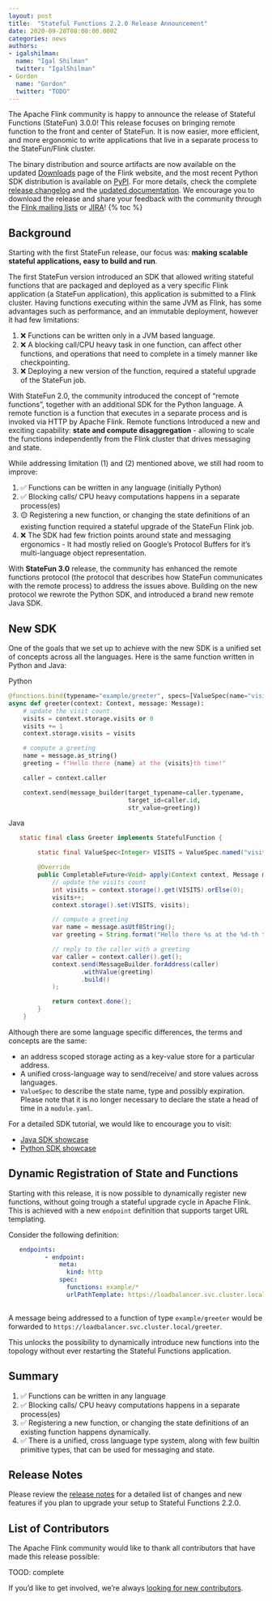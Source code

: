 ```yaml
---
layout: post
title:  "Stateful Functions 2.2.0 Release Announcement"
date: 2020-09-28T08:00:00.000Z
categories: news
authors:
- igalshilman:
  name: "Igal Shilman"
  twitter: "IgalShilman"
- Gordon
  name: "Gordon"
  twitter: "TODO"
---
```


The Apache Flink community is happy to announce the release of Stateful Functions (StateFun) 3.0.0!  This release focuses on bringing remote function to the front and center of StateFun. It is now easier, more efficient, and more ergonomic to write applications that live in a separate process to the StateFun/Flink cluster.

The binary distribution and source artifacts are now available on the updated [Downloads](https://flink.apache.org/downloads.html)
page of the Flink website, and the most recent Python SDK distribution is available on [PyPI](https://pypi.org/project/apache-flink-statefun/).
For more details, check the complete [release changelog](https://issues.apache.org/jira/secure/ReleaseNote.jspa?version=12348822&styleName=&projectId=12315522) 
and the [updated documentation](https://ci.apache.org/projects/flink/flink-statefun-docs-release-3.0/).
We encourage you to download the release and share your feedback with the community through the [Flink mailing lists](https://flink.apache.org/community.html#mailing-lists)
or [JIRA](https://issues.apache.org/jira/browse/)!
{% toc %}

## Background

Starting with the first StateFun release, our focus was: **making scalable stateful applications, easy to build and run**. 
  
The first StateFun version introduced an SDK that allowed writing stateful functions that are packaged and deployed as a very specific Flink application (a StateFun application), this application is submitted to a Flink cluster. Having functions executing within the same JVM as Flink, has some advantages such as performance, and an immutable deployment, however it had few limitations:

1. ❌ Functions can be written only in a JVM based language.
2. ❌ A blocking call/CPU heavy task in one function, can affect other functions, 	and operations that need to complete in a timely manner like checkpointing.
3. ❌ Deploying a new version of the function, required a stateful upgrade of the StateFun job.

With StateFun 2.0, the community introduced the concept of “remote functions”, together with an additional SDK for the Python language.
A remote function is a function that executes in a separate process and is invoked via HTTP by Apache Flink.
Remote functions Introduced a new and exciting capability: **state and compute disaggregation** - allowing to scale the functions independently from the Flink cluster that drives messaging and state.

While addressing limitation (1) and (2) mentioned above, we still had room to improve:
  
1. ✅ Functions can be written in any language (initially Python)
2. ✅ Blocking calls/ CPU heavy computations happens in a separate process(es) 
3. 🟡 Registering a new function, or changing the state definitions of an existing function required a stateful upgrade of the StateFun Flink job.
4. ❌ The SDK had few friction points around state and messaging ergonomics - It had mostly relied on Google’s Protocol Buffers for it’s multi-language object representation.
 

With **StateFun 3.0** release, the community has enhanced the remote functions protocol (the protocol that describes how StateFun communicates with the remote process) to address the issues above.
Building on the new protocol we rewrote the Python SDK, and introduced a brand new remote Java SDK.

## New SDK
One of the goals that we set up to achieve with the new SDK is a unified set of concepts across all the languages.
Here is the same function written in Python and Java:

Python

```python
@functions.bind(typename="example/greeter", specs=[ValueSpec(name="visits", type=IntType)])
async def greeter(context: Context, message: Message):
    # update the visit count.
    visits = context.storage.visits or 0
    visits += 1
    context.storage.visits = visits

    # compute a greeting
    name = message.as_string()
    greeting = f"Hello there {name} at the {visits}th time!"

    caller = context.caller

    context.send(message_builder(target_typename=caller.typename,
                                 target_id=caller.id,
                                 str_value=greeting))
```

Java

```java
   static final class Greeter implements StatefulFunction {

        static final ValueSpec<Integer> VISITS = ValueSpec.named("visits").withIntType();

        @Override
        public CompletableFuture<Void> apply(Context context, Message message){
            // update the visits count
            int visits = context.storage().get(VISITS).orElse(0);
            visits++;
            context.storage().set(VISITS, visits);

            // compute a greeting
            var name = message.asUtf8String();
            var greeting = String.format("Hello there %s at the %d-th time!\n", name, visits);

            // reply to the caller with a greeting
            var caller = context.caller().get();
            context.send(MessageBuilder.forAddress(caller)
                    .withValue(greeting)
                    .build()
            );

            return context.done();
        }
    }
```

Although there are some language specific differences, the terms and concepts are the same:

* an address scoped storage acting as a key-value store for a particular address.
* A unified cross-language way to send/receive/ and store values across languages.
* `ValueSpec` to describe the state name, type and possibly expiration. Please note that it is no longer necessary to declare the state a head of time in a `module.yaml`.

    
For a detailed SDK tutorial, we would like to encourage you to visit:

- [Java SDK showcase](https://github.com/apache/flink-statefun-playground/tree/dev/java/showcase)
- [Python SDK showcase](https://github.com/apache/flink-statefun-playground/tree/dev/python/showcase)

## Dynamic Registration of State and Functions

Starting with this release, it is now possible to dynamically register new functions, without going trough a stateful upgrade cycle in Apache Flink.
This is achieved with a new `endpoint` definition that supports target URL templating.

Consider the following definition:

```yaml
   endpoints:
          - endpoint:
              meta:
                kind: http
              spec:
                functions: example/*
                urlPathTemplate: https://loadbalancer.svc.cluster.local/{function.name}
            
```


A message being addressed to a function of type `example/greeter` would be forwarded to `https://loadbalancer.svc.cluster.local/greeter`.

This unlocks the possibility to dynamically introduce new functions into the topology without ever restarting the Stateful Functions application.


## Summary

1. ✅ Functions can be written in any language 
2. ✅ Blocking calls/ CPU heavy computations happens in a separate process(es) 
3. ✅ Registering a new function, or changing the state definitions of an existing function happens dynamically.
4. ✅ There is a unified, cross language type system, along with few builtin primitive types, that can be used for messaging and state.

## Release Notes

Please review the [release notes](https://issues.apache.org/jira/secure/ReleaseNote.jspa?projectId=12315522&version=12348350)
for a detailed list of changes and new features if you plan to upgrade your setup to Stateful Functions 2.2.0.

## List of Contributors

The Apache Flink community would like to thank all contributors that have made this release possible:

TOOD: complete

If you’d like to get involved, we’re always [looking for new contributors](https://github.com/apache/flink-statefun#contributing).


